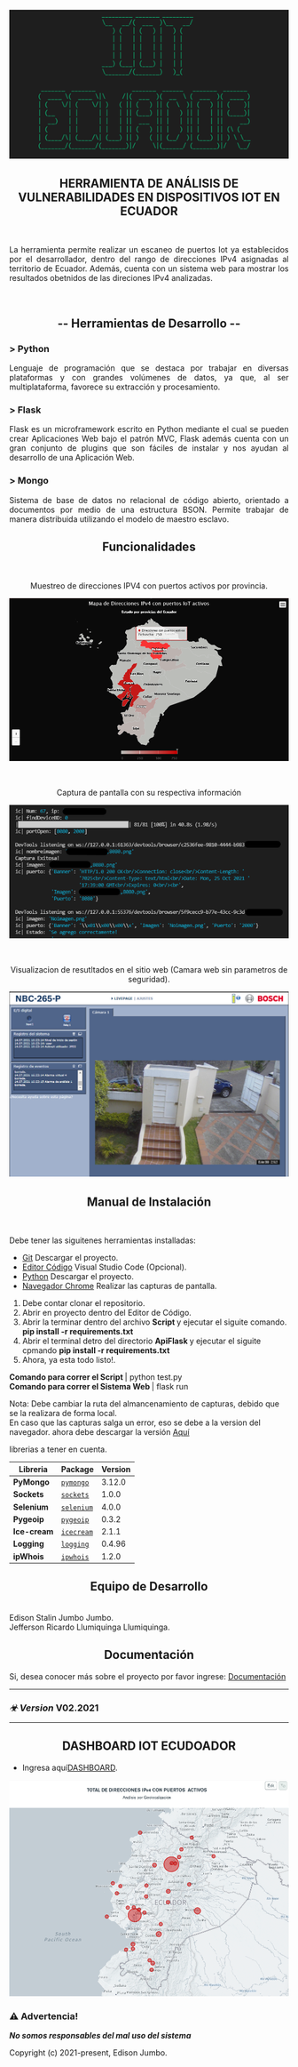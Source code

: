 <p align="center"><img src="ApiFlask/static/img/IoT_ECU.png"></p>

</p>

<h2 align="center">HERRAMIENTA DE ANÁLISIS DE VULNERABILIDADES EN DISPOSITIVOS IOT EN ECUADOR</h2>
</br>

<p align="justify">
La herramienta permite realizar un escaneo de puertos Iot ya establecidos por el desarrollador, dentro del rango de direcciones IPv4 asignadas al territorio de Ecuador. Además, cuenta con un sistema web para mostrar los resultados obetnidos de las direciones IPv4 analizadas. 
</p>
</br>
<h2 align="center">-- Herramientas de Desarrollo --</h2>

<h3>> Python </h3>
<p align="justify">
Lenguaje de programación que se destaca por trabajar en diversas plataformas y con grandes volúmenes de datos, ya que, al ser multiplataforma, favorece su extracción y procesamiento.
</p>

<h3>> Flask </h3>
<p align="justify">
Flask es un microframework escrito en Python mediante el cual se pueden crear Aplicaciones Web bajo el patrón MVC, Flask además cuenta con un gran conjunto de plugins que son fáciles de instalar y nos ayudan al desarrollo de una Aplicación Web.
</p>

<h3>> Mongo </h3>
<p align="justify">
Sistema de base de datos no relacional de código abierto, orientado a documentos por medio de una estructura BSON. Permite trabajar de manera distribuida utilizando el modelo de maestro esclavo.
</p>

<h2 align="center">Funcionalidades</h2>
<br>
<p align="center">Muestreo de direcciones IPV4 con puertos activos por provincia.</p>
<p align="center"><img src="ApiFlask/static/img/web_001.png"></p>
<br>
<p align="center">Captura de pantalla con su respectiva información</p>
<p align="center"><img src="ApiFlask/static/img/script_001.png"></p>
</br>
<p align="center">Visualizacion de resutltados en el sitio web (Camara web sin parametros de seguridad). </p>
<p align="center"><img src="ApiFlask/static/img/script_002.png"></p>


<h2 align="center">Manual de Instalación</h2>
<br>

Debe tener las siguitenes herramientas installadas:
- [Git](https://git-scm.com/downloads) Descargar el proyecto.
- [Editor Código](https://git-scm.com/downloads) Visual Studio Code (Opcional).
- [Python](https://www.python.org/downloads/) Descargar el proyecto.
- [Navegador Chrome](https://www.googleadservices.com/pagead/aclk?sa=L&ai=DChcSEwiGz42B2ObzAhWFgoYKHbSlDlYYABAAGgJ2dQ&ohost=www.google.com&cid=CAESQOD293A8nzWdrEjnsfHi5n4ncA4pQVTh4Bsba4YEDLWa_SIyhKsdOudu82fmJtSQ4Lbg0pKttSSViqti32kXz28&sig=AOD64_3vO-gjcVe2MiygYxRXMcT4g1dhZA&q&adurl&ved=2ahUKEwiw1YWB2ObzAhUjtjEKHRzxBRQQ0Qx6BAgDEAE/) Realizar las capturas de pantalla.



1) Debe contar clonar el repositorio.
2) Abrir en proyecto dentro del Editor de Código.
3) Abrir la terminar dentro del archivo <b> Script </b> y ejecutar el siguite comando. **pip install -r requirements.txt** 
4) Abrir el terminal detro del directorio <b> ApiFlask </b> y ejecutar el siguite cpmando **pip install -r requirements.txt**
5) Ahora, ya esta todo listo!.

<b> Comando para correr el Script </b>| python test.py
<br>
<b>Comando para correr el Sistema Web </b>| flask run

Nota:
Debe cambiar la ruta del almancenamiento de capturas, debido que se la realizara de forma local.
<br>
En caso que las capturas salga un error, eso se debe a la version del navegador. ahora debe descargar la versión [Aquí](https://chromedriver.chromium.org/downloads)



<p align="left">librerias a tener en cuenta.</p>

| Libreria | Package | Version |
| ------- | ------- | ------- |
| **PyMongo** | [`pymongo`](https://pypi.org/project/pymongo/) | 3.12.0 |
| **Sockets** | [`sockets`](https://pypi.org/project/sockets/) | 1.0.0 |
| **Selenium** | [`selenium`](https://pypi.org/project/selenium/) | 4.0.0 |
| **Pygeoip** | [`pygeoip`](https://pypi.org/project/pygeoip/) | 0.3.2 |
| **Ice-cream** | [`icecream`](https://pypi.org/project/icecream/) | 2.1.1 |
| **Logging** | [`logging`](https://pypi.org/project/logging/) | 0.4.96 |
| **ipWhois** | [`ipwhois`](https://pypi.org/project/ipwhois/) | 1.2.0 |









<h2 align="center">Equipo de Desarrollo</h2>
<br>
Edison Stalin Jumbo Jumbo.
<br>
Jefferson Ricardo Llumiquinga Llumiquinga.
<h2 align="center">Documentación</h2>


 Si, desea conocer más sobre el proyecto por favor ingrese: [Documentación](https://github.com/EdisonStalin/Flask_IotEcuador)


-------------------------------------

### _☣ Version_ V02.2021

-------------------------------------

<h2 align="center">DASHBOARD IOT ECUDOADOR</h2>

- Ingresa aquí[DASHBOARD](https://www.python.org/downloads/).

<p align="center"><img src="ApiFlask/static/img/dashboard_IoT.png"></p>

### :warning: Advertencia!

***No somos responsables del mal uso del sistema***

Copyright (c) 2021-present, Edison Jumbo.
